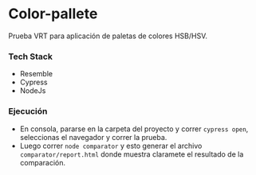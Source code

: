 # Color-pallete

Prueba VRT para aplicación de paletas de colores HSB/HSV.

### Tech Stack

- Resemble
- Cypress
- NodeJs

### Ejecución

- En consola, pararse en la carpeta del proyecto y correr `cypress open`, seleccionas el navegador y correr la prueba.
- Luego correr `node comparator` y esto generar el archivo `comparator/report.html` donde muestra claramete el resultado de la comparación.
